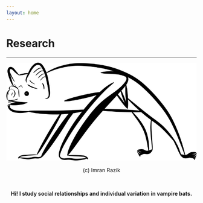 ```yaml
---
layout: home
---
```

# Research
--- 
![Vampire bat digital drawing - Copyright (c) 2020 Imran Razik](/assets/vampterrestrial.png) <br/>
<p align="center"> (c) Imran Razik </p> 

<br/>

<p align="center">
  <b> Hi! I study social relationships and individual variation in vampire bats. </b>
    </p>
